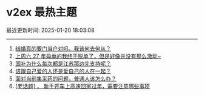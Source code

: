 # v2ex 最热主题

最近更新时间: 2025-01-20 18:03:08

--- 
1. [结婚真的要门当户对吗，我该何去何从？](https://www.v2ex.com/t/1106344) 
2. [上周六 27 年母单的我终于脱单了，但是好像并没有那么激动~](https://www.v2ex.com/t/1106352) 
3. [国补为什么每次都是江苏那边先支持呢？](https://www.v2ex.com/t/1106357) 
4. [该跟自己爱的人还是爱自己的人在一起？](https://www.v2ex.com/t/1106367) 
5. [面对当前集采药的问题，普通人该怎么办？](https://www.v2ex.com/t/1106377) 
6. [[老话题] ， 新手开车上高速回家过年，需要注意哪些事项](https://www.v2ex.com/t/1106393) 

